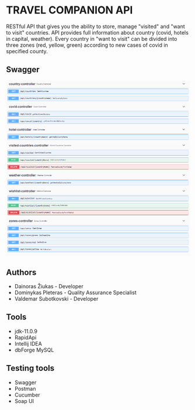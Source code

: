 # TRAVEL COMPANION API
RESTful API that gives you the ability to store, manage "visited" and "want to visit" countries. API provides full
information about country (covid, hotels in capital, weather). Every country in "want to visit" can be divided into
three zones (red, yellow, green) according to new cases of covid in specified county.
## Swagger
![image](img.png)
## Authors
* Dainoras Žiukas - Developer
* Dominykas Pleteras - Quality Assurance Specialist
* Valdemar Subotkovski - Developer
## Tools
* jdk-11.0.9
* RapidApi
* Intellij IDEA
* dbForge MySQL
## Testing tools
* Swagger
* Postman
* Cucumber
* Soap UI